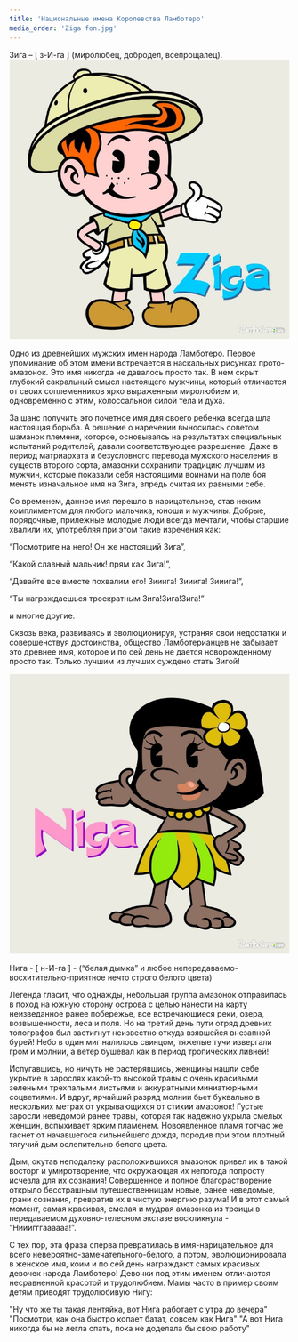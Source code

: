 ```yaml
---
title: 'Национальные имена Королевства Ламботеро'
media_order: 'Ziga fon.jpg'
---
```


Зига – [ з-И-га ] (миролюбец, добродел, всепрощалец).
![](Ziga%20fon.jpg)

Одно из древнейших мужских имен народа Ламботеро. Первое упоминание об этом имени встречается в наскальных рисунках прото-амазонок. Это имя никогда не давалось просто так. В нем скрыт глубокий сакральный смысл настоящего мужчины, который отличается от своих соплеменников ярко выраженным миролюбием и, одновременно с этим, колоссальной силой тела и духа.

За шанс получить это почетное имя для своего ребенка всегда шла настоящая борьба. А решение о наречении выносилась советом шаманок племени, которое, основываясь на результатах специальных испытаний родителей, давали соответствующее разрешение. Даже в период матриархата и безусловного перевода мужского населения в существ второго сорта, амазонки сохранили традицию лучшим из мужчин, которые показали себя настоящими воинами на поле боя менять изначальное имя на Зига, впредь считая их равными себе.

Со временем, данное имя перешло в нарицательное, став неким комплиментом для любого мальчика, юноши и мужчины. Добрые, порядочные, прилежные молодые люди всегда мечтали, чтобы старшие хвалили их, употребляя при этом такие изречения как:

“Посмотрите на него! Он же настоящий Зига”,

“Какой славный мальчик! прям как Зига!”,

“Давайте все вместе похвалим его! Зииига! Зииига! Зииига!”,

“Ты награждаешься троекратным Зига!Зига!Зига!”

и многие другие.

Сквозь века, развиваясь и эволюционируя, устраняя свои недостатки и совершенствуя достоинства, общество Ламботерианцев не забывает это древнее имя, которое и по сей день не дается новорожденному просто так. Только лучшим из лучших суждено стать Зигой!

![](Niga%20fon.jpg)

Нига - [ н-И-га ] - (“белая дымка” и любое непередаваемо-восхитительно-приятное нечто строго белого цвета)

Легенда гласит, что однажды, небольшая группа амазонок отправилась в поход на южную сторону острова с целью нанести на карту неизведанное ранее побережье, все встречающиеся реки, озера, возвышенности, леса и поля. Но на третий день пути отряд древних топографов был застигнут неизвестно откуда взявшейся внезапной бурей! Небо в один миг налилось свинцом, тяжелые тучи извергали гром и молнии, а ветер бушевал как в период тропических ливней!

Испугавшись, но ничуть не растерявшись, женщины нашли себе укрытие в зарослях какой-то высокой травы с очень красивыми зелеными трехпалыми листьями и аккуратными миниатюрными соцветиями. И вдруг, ярчайший разряд молнии бьет буквально в нескольких метрах от укрывающихся от стихии амазонок! Густые заросли неведомой ранее травы, которая так надежно укрыла смелых женщин, вспыхивает ярким пламенем. Новоявленное пламя тотчас же гаснет от начавшегося сильнейшего дождя, породив при этом плотный тягучий дым ослепительно белого цвета.

Дым, окутав неподалеку расположившихся амазонок привел их в такой восторг и умиротворение, что окружающая их непогода попросту исчезла для их сознания! Совершенное и полное благорастворение открыло бесстрашным путешественницам новые, ранее неведомые, грани сознания, превратив их в чистую энергию разума! И в этот самый момент, самая красивая, смелая и мудрая амазонка из троицы в передаваемом духовно-телесном экстазе воскликнула - “Нииигггаааааа!”.

С тех пор, эта фраза сперва превратилась в имя-нарицательное для всего невероятно-замечательного-белого, а потом, эволюционировала в женское имя, коим и по сей день награждают самых красивых девочек народа Ламботеро!
Девочки под этим именем отличаются несравненной красотой и трудолюбием. Мамы часто в пример своим детям приводят трудолюбивую Нигу:

"Ну что же ты такая лентяйка, вот Нига работает с утра до вечера"
"Посмотри, как она быстро копает батат, совсем как Нига"
"А вот Нига никогда бы не легла спать, пока не доделала бы свою работу"